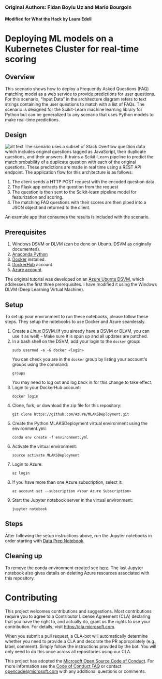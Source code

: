 ### Original Authors: Fidan Boylu Uz and Mario Bourgoin
#### Modified for What the Hack by Laura Edell 

# Deploying ML models on a Kubernetes Cluster for real-time scoring

## Overview
This scenario shows how to deploy a Frequently Asked Questions (FAQ) matching model as a web service to provide predictions for user questions. For this scenario, “Input Data” in the architecture diagram refers to text strings containing the user questions to match with a list of FAQs. The scenario is designed for the Scikit-Learn machine learning library for Python but can be generalized to any scenario that uses Python models to make real-time predictions.

## Design
![alt text](Design.png "Design")
The scenario uses a subset of Stack Overflow question data which includes original questions tagged as JavaScript, their duplicate questions, and their answers. It trains a Scikit-Learn pipeline to predict the match probability of a duplicate question with each of the original questions. These predictions are made in real time using a REST API endpoint.
The application flow for this architecture is as follows:
1.	The client sends a HTTP POST request with the encoded question data.
2.	The Flask app extracts the question from the request
3.	The question is then sent to the Scikit-learn pipeline model for featurization and scoring. 
4.	The matching FAQ questions with their scores are then piped into a JSON object and returned to the client.

An example app that consumes the results is included with the scenario.

## Prerequisites
1. Windows DSVM or DLVM (can be done on Ubuntu DSVM as originally documented).
2. [Anaconda Python](https://www.anaconda.com/download)
3. [Docker](https://docs.docker.com/v17.12/install/linux/docker-ee/ubuntu) installed.
4. [DockerHub](https://hub.docker.com/) account.
5. [Azure account](https://azure.microsoft.com).

The original tutorial was developed on an [Azure Ubuntu
DSVM](https://docs.microsoft.com/en-us/azure/machine-learning/data-science-virtual-machine/dsvm-ubuntu-intro),
which addresses the first three prerequisites. I have modified it using the Windows DLVM (Deep Learning Virtual Machine).

## Setup
To set up your environment to run these notebooks, please follow these steps.  They setup the notebooks to use Docker and Azure seamlessly.
1. Create a _Linux_ DSVM.(If you already have a DSVM or DLVM, you can use it as well) - Make sure it is spun up and all updates are patched.
2. In a bash shell on the DSVM, add your login to the `docker` group:
   ```
   sudo usermod -a -G docker <login>
   ```
   You can check you are in the `docker` group by listing your account's groups using the command:
   ```
   groups
   ```
   You may need to log out and log back in for this change to take effect. 
3. Login to your DockerHub account:
   ```
   docker login
   ```
4. Clone, fork, or download the zip file for this repository:
   ```
   git clone https://github.com/Azure/MLAKSDeployment.git
   ```
5. Create the Python MLAKSDeployment virtual environment using the environment.yml:
   ```
   conda env create -f environment.yml
   ```
6. Activate the virtual environment:
   ```
   source activate MLAKSDeployment
   ```
7. Login to Azure:
   ```
   az login
   ```
8. If you have more than one Azure subscription, select it:
   ```
   az account set --subscription <Your Azure Subscription>
   ```
9. Start the Jupyter notebook server in the virtual environment:
   ```
   jupyter notebook
   ```

## Steps
After following the setup instructions above, run the Jupyter notebooks in order starting with [Data Prep Notebook](https://github.com/Azure/MLAKSDeployment/blob/master/00_Data_Prep.ipynb).

## Cleaning up
To remove the conda environment created see [here](https://conda.io/docs/commands/env/conda-env-remove.html). The last Jupyter notebook also gives details on deleting Azure resources associated with this repository.

# Contributing
This project welcomes contributions and suggestions.  Most contributions require you to agree to a
Contributor License Agreement (CLA) declaring that you have the right to, and actually do, grant us
the rights to use your contribution. For details, visit https://cla.microsoft.com.

When you submit a pull request, a CLA-bot will automatically determine whether you need to provide
a CLA and decorate the PR appropriately (e.g., label, comment). Simply follow the instructions
provided by the bot. You will only need to do this once across all repositories using our CLA.

This project has adopted the [Microsoft Open Source Code of Conduct](https://opensource.microsoft.com/codeofconduct/).
For more information see the [Code of Conduct FAQ](https://opensource.microsoft.com/codeofconduct/faq/) or
contact [opencode@microsoft.com](mailto:opencode@microsoft.com) with any additional questions or comments.
